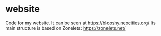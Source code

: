 # website
Code for my website.
It can be seen at https://blooshy.neocities.org/
Its main structure is based on Zonelets: https://zonelets.net/

